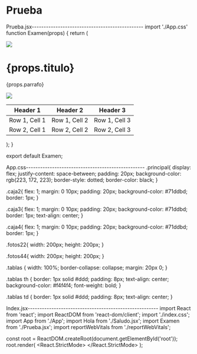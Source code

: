 # Prueba
Prueba.jsx-----------------------------------------------
import './App.css'
function Examen(props) {
    return (
        <div className="principal">
            <div className='caja2'>
                <img className="fotos22" src={props.imagen} />
            </div>
            <div className='caja3'>
                <h1>{props.titulo}</h1>
                <p>{props.parrafo}</p>
            </div>
            <div className='caja4'>
                <img className="fotos44" src={props.imagen2} />
            </div>
            <div className='tabla'>
                <table className="tablas">
                    <thead>
                        <tr>
                            <th>Header 1</th>
                            <th>Header 2</th>
                            <th>Header 3</th>
                        </tr>
                    </thead>
                    <tbody>
                        <tr>
                            <td>Row 1, Cell 1</td>
                            <td>Row 1, Cell 2</td>
                            <td>Row 1, Cell 3</td>
                        </tr>
                        <tr>
                            <td>Row 2, Cell 1</td>
                            <td>Row 2, Cell 2</td>
                            <td>Row 2, Cell 3</td>
                        </tr>
                    </tbody>
                </table>
            </div>
        </div>
    );
}

export default Examen;


App.css--------------------------------------------------
.principal{
  display: flex;
  justify-content: space-between;
  padding: 20px;
  background-color: rgb(223, 172, 223);
  border-style: dotted;
  border-color: black;
}

.caja2{
  flex: 1;
  margin: 0 10px;
  padding: 20px;
  background-color: #71ddbd;
  border: 1px;
}

.caja3{
  flex: 1;
  margin: 0 10px;
  padding: 20px;
  background-color: #71ddbd;
  border: 1px;
  text-align: center;
}

.caja4{
  flex: 1;
  margin: 0 10px;
  padding: 20px;
  background-color: #71ddbd;
  border: 1px;
}

.fotos22{
  width: 200px;
  height: 200px;
}

.fotos44{
  width: 200px;
  height: 200px;
}

.tablas {
  width: 100%; 
  border-collapse: collapse;
  margin: 20px 0; 
}

.tablas th {
  border: 1px solid #ddd; 
  padding: 8px; 
  text-align: center; 
  background-color: #f4f4f4; 
  font-weight: bold;
}

.tablas td {
  border: 1px solid #ddd; 
  padding: 8px; 
  text-align: center; 
}


Index.jsx-------------------------------------------------------
import React from 'react';
import ReactDOM from 'react-dom/client';
import './index.css';
import App from './App';
import Hola from './Saludo.jsx';
import Examen from './Prueba.jsx';
import reportWebVitals from './reportWebVitals';

const root = ReactDOM.createRoot(document.getElementById('root'));
root.render(
  <React.StrictMode>
    <Examen imagen="danza1.png" titulo="HOLA" parrafo="este es un parrafo para el examen de programacion web 2" imagen2="danza3.png"></Examen>
    <Examen imagen="danza2.png" titulo="COLA" parrafo="este es un parrafo para el examen de programacion web 3" imagen2="danza1.png"></Examen>
    <Hola danza="BALLET" pais="BOLIVIA" academia="BOLIVIAMAR" imagen="danza1.png"></Hola>
    <Hola danza="CUECA" pais="ESPAÑA" academia="ESPCUE" imagen="danza2.png"></Hola>
    <Hola danza="CUMBIA" pais="COLOMBIA" academia="CUMCOLOM" imagen="danza3.png"></Hola>
  </React.StrictMode>
);

